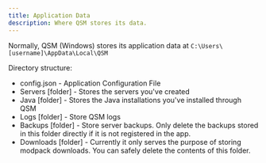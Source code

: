 ```yaml
---
title: Application Data
description: Where QSM stores its data.
---
```


Normally, QSM (Windows) stores its application data at `C:\Users\[username]\AppData\Local\QSM`

Directory structure:

- config.json - Application Configuration File
- Servers \[folder\] - Stores the servers you've created
- Java \[folder\] - Stores the Java installations you've installed through QSM
- Logs \[folder\] - Store QSM logs
- Backups \[folder\] - Store server backups. Only delete the backups stored in this folder directly if it is not registered in the app.
- Downloads \[folder\] - Currently it only serves the purpose of storing modpack downloads. You can safely delete the contents of this folder.
